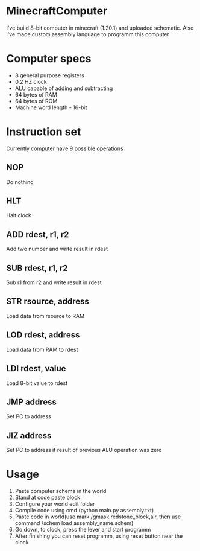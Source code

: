 # MinecraftComputer

I've build 8-bit computer in minecraft (1.20.1) and uploaded schematic. Also i've made custom assembly language to programm this computer 

# Computer specs

* 8 general purpose registers
* 0.2 HZ clock
* ALU capable of adding and subtracting
* 64 bytes of RAM
* 64 bytes of ROM
* Machine word length - 16-bit

# Instruction set
Currently computer have 9 possible operations

## NOP 
Do nothing
## HLT 
Halt clock
## ADD rdest, r1, r2 
Add two number and write result in rdest
## SUB rdest, r1, r2
Sub r1 from r2 and write result in rdest
## STR rsource, address
Load data from rsource to RAM 
## LOD rdest, address
Load data from RAM to rdest 
## LDI rdest, value
Load 8-bit value to rdest
## JMP address
Set PC to address
## JIZ address
Set PC to address if result of previous ALU operation was zero

# Usage
1. Paste computer schema in the world
2. Stand at code paste block
3. Configure your world edit folder
4. Compile code using cmd (python main.py assembly.txt)
5. Paste code in world(use mark /gmask redstone_block,air, then use command /schem load assembly_name.schem)
6. Go down, to clock, press the lever and start programm
7. After finishing you can reset programm, using reset button near the clock